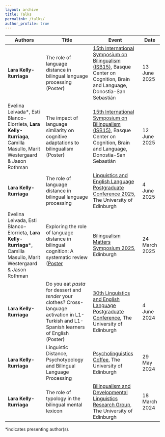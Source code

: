 ```yaml
---
layout: archive
title: Talks
permalink: /talks/
author_profile: true
---
```


| Authors  | Title  | Event | Date |
| ------------- | ------------- | ------------- | ------------- |
| **Lara Kelly-Iturriaga**  | The role of language distance in bilingual language processing (Poster)  | [15th International Symposium on Bilingualism (ISB15)](https://www.bcbl.eu/events/isb15/en/), Basque Center on Cognition, Brain and Language, Donostia-San Sebastián  | 13 June 2025  |
| Evelina Leivada*, Esti Blanco-Elorrieta, **Lara Kelly-Iturriaga**, Camilla Masullo, Marit Westergaard & Jason Rothman  | The impact of language similarity on cognitive adaptations to bilingualism (Poster) | [15th International Symposium on Bilingualism (ISB15)](https://www.bcbl.eu/events/isb15/en/), Basque Center on Cognition, Brain and Language, Donostia-San Sebastián  | 12 June 2025  |
| **Lara Kelly-Iturriaga** | The role of language distance in bilingual language processing  | [Linguistics and English Language Postgraduate Conference 2025](https://pgc.lel.ed.ac.uk/), The University of Edinburgh  | 4 June 2025  |
| Evelina Leivada, Esti Blanco-Elorrieta, **Lara Kelly-Iturriaga***, Camilla Masullo, Marit Westergaard & Jason Rothman  | Exploring the role of language distance in bilingual cognition: A systematic review ([Poster](https://osf.io/yfegr)  | [Bilingualism Matters Symposium 2025](https://www.bilingualism-matters.org/events/bilingualism-matters-symposium-2025), Edinburgh  | 24 March 2025  |
| **Lara Kelly-Iturriaga**  | Do you eat _pasta_ for dessert and _tender_ your clothes? Cross-language activation in L1-Turkish and L1-Spanish learners of English (Poster)  | [30th Linguistics and English Language Postgraduate Conference](https://pgc.lel.ed.ac.uk/), The University of Edinburgh  | 4 June 2024  |
| **Lara Kelly-Iturriaga**  | Linguistic Distance, Psychotypology and Bilingual Language Processing  | [Psycholinguistics Coffee](https://blogs.ed.ac.uk/psycholingcoffee/past-meetings/2023-24/), The University of Edinburgh  | 29 May 2024  |
| **Lara Kelly-Iturriaga**  | The role of typology in the bilingual mental lexicon  | [Bilingualism and Developmental Linguistics Research Group](https://ppls.ed.ac.uk/linguistics-and-english-language/research/talks-and-reading-groups/bilingualism), The University of Edinburgh  | 18 March 2024  |

*indicates presenting author(s).
